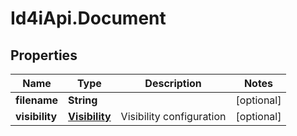 # Id4iApi.Document

## Properties
Name | Type | Description | Notes
------------ | ------------- | ------------- | -------------
**filename** | **String** |  | [optional] 
**visibility** | [**Visibility**](Visibility.md) | Visibility configuration | [optional] 


